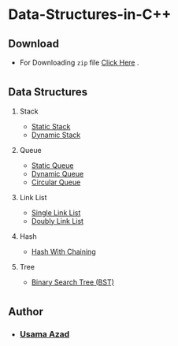 # Data-Structures-in-C++

## Download
- For Downloading `zip` file [Click Here](https://github.com/Usama-Azad/Data-Structures-in-Cpp/archive/master.zip) .

#
## Data Structures

1. Stack
    - [Static Stack](https://github.com/Usama-Azad/Data-Structures-in-Cpp/blob/master/StaticStack.h)
    - [Dynamic Stack](https://github.com/Usama-Azad/Data-Structures-in-Cpp/blob/master/DynamicStack.h)

2. Queue
    - [Static Queue](https://github.com/Usama-Azad/Data-Structures-in-Cpp/blob/master/StaticQueue.h)
    - [Dynamic Queue](https://github.com/Usama-Azad/Data-Structures-in-Cpp/blob/master/DynamicQueue.h)
    - [Circular Queue](https://github.com/Usama-Azad/Data-Structures-in-Cpp/blob/master/StaticCircularQueue.h)

3. Link List
    - [Single Link List](https://github.com/Usama-Azad/Data-Structures-in-Cpp/blob/master/SingleLinkList.h)
    - [Doubly Link List](https://github.com/Usama-Azad/Data-Structures-in-Cpp/blob/master/DoublyLinkList.h)

4. Hash
    - [Hash With Chaining](https://github.com/Usama-Azad/Data-Structures-in-Cpp/blob/master/HashWithChaning.h)

5. Tree
    - [Binary Search Tree (BST)](https://github.com/Usama-Azad/Data-Structures-in-Cpp/blob/master/BinarySearchTree.h)
    
#

## Author
- ### [Usama Azad](https://github.com/Usama-Azad/)
